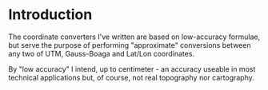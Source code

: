 # Introduction

The coordinate converters I've written are based on low-accuracy formulae, but serve the purpose of performing "approximate" conversions between any two of UTM, Gauss-Boaga and Lat/Lon coordinates.

By "low accuracy" I intend, up to centimeter - an accuracy useable in most technical applications but, of course, not real topography nor cartography.
